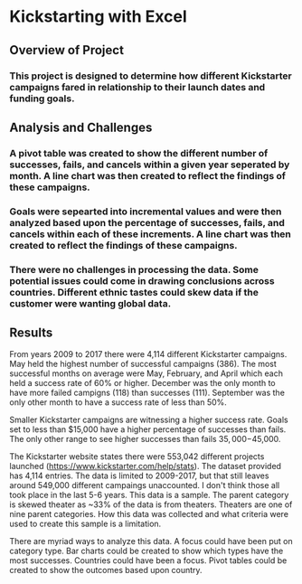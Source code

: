 # Kickstarting with Excel

## Overview of Project

### This project is designed to determine how different Kickstarter campaigns fared in relationship to their launch dates and funding goals.  

## Analysis and Challenges

### A pivot table was created to show the different number of successes, fails, and cancels within a given year seperated by month.  A line chart was then created to reflect the findings of these campaigns.  

### Goals were sepearted into incremental values and were then analyzed based upon the percentage of successes, fails, and cancels within each of these increments.  A line chart was then created to reflect the findings of these campaigns.  

### There were no challenges in processing the data.  Some potential issues could come in drawing conclusions across countries.  Different ethnic tastes could skew data if the customer were wanting global data.  

## Results


From years 2009 to 2017 there were 4,114 different Kickstarter campaigns.  May held the highest number of successful campaigns (386).  The most successful months on average were May, February, and April which each held a success rate of 60% or higher.  December was the only month to have more failed campigns (118) than successes (111).  September was the only other month to have a success rate of less than 50%.  


Smaller Kickstarter campaigns are witnessing a higher success rate.  Goals set to less than $15,000 have a higher percentage of successes than fails.  The only other range to see higher successes than fails $35,000-$45,000.  


The Kickstarter website states there were 553,042 different projects launched (https://www.kickstarter.com/help/stats).  The dataset provided has 4,114 entries.  The data is limited to 2009-2017, but that still leaves around 549,000 different campaings unaccounted.  I don't think those all took place in the last 5-6 years.  This data is a sample.  The parent category is skewed theater as ~33% of the data is from theaters.  Theaters are one of nine parent categories.  How this data was collected and what criteria were used to create this sample is a limitation.


There are myriad ways to analyze this data.  A focus could have been put on category type.  Bar charts could be created to show which types have the most successes.  Countries could have been a focus.  Pivot tables could be created to show the outcomes based upon country.  
